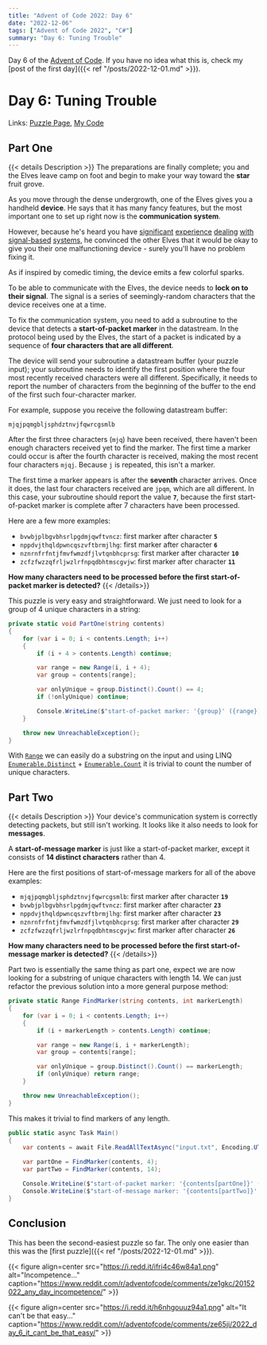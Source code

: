 ```yaml
---
title: "Advent of Code 2022: Day 6"
date: "2022-12-06"
tags: ["Advent of Code 2022", "C#"]
summary: "Day 6: Tuning Trouble"
---
```


Day 6 of the [Advent of Code](https://adventofcode.com). If you have no idea what this is, check my [post of the first day]({{< ref "/posts/2022-12-01.md" >}}).

# Day 6: Tuning Trouble

Links: [Puzzle Page](https://adventofcode.com/2022/day/6), [My Code](https://github.com/erri120/advent-of-code-2022/tree/master/day-06)

## Part One

{{< details Description >}}
The preparations are finally complete; you and the Elves leave camp on foot and begin to make your way toward the **star** fruit grove.

As you move through the dense undergrowth, one of the Elves gives you a handheld **device**. He says that it has many fancy features, but the most important one to set up right now is the **communication system**.

However, because he's heard you have [significant](https://adventofcode.com/2016/day/6) [experience](https://adventofcode.com/2016/day/25) [dealing](https://adventofcode.com/2019/day/7) [with](https://adventofcode.com/2019/day/9) [signal-based](https://adventofcode.com/2019/day/16) [systems](https://adventofcode.com/2021/day/25), he convinced the other Elves that it would be okay to give you their one malfunctioning device - surely you'll have no problem fixing it.

As if inspired by comedic timing, the device emits a few colorful sparks.

To be able to communicate with the Elves, the device needs to **lock on to their signal**. The signal is a series of seemingly-random characters that the device receives one at a time.

To fix the communication system, you need to add a subroutine to the device that detects a **start-of-packet marker** in the datastream. In the protocol being used by the Elves, the start of a packet is indicated by a sequence of **four characters that are all different**.

The device will send your subroutine a datastream buffer (your puzzle input); your subroutine needs to identify the first position where the four most recently received characters were all different. Specifically, it needs to report the number of characters from the beginning of the buffer to the end of the first such four-character marker.

For example, suppose you receive the following datastream buffer:

```text
mjqjpqmgbljsphdztnvjfqwrcgsmlb
```

After the first three characters (`mjq`) have been received, there haven't been enough characters received yet to find the marker. The first time a marker could occur is after the fourth character is received, making the most recent four characters `mjqj`. Because `j` is repeated, this isn't a marker.

The first time a marker appears is after the **seventh** character arrives. Once it does, the last four characters received are `jpqm`, which are all different. In this case, your subroutine should report the value **`7`**, because the first start-of-packet marker is complete after 7 characters have been processed.

Here are a few more examples:

- `bvwbjplbgvbhsrlpgdmjqwftvncz`: first marker after character **`5`**
- `nppdvjthqldpwncqszvftbrmjlhg`: first marker after character **`6`**
- `nznrnfrfntjfmvfwmzdfjlvtqnbhcprsg`: first marker after character **`10`**
- `zcfzfwzzqfrljwzlrfnpqdbhtmscgvjw`: first marker after character **`11`**

**How many characters need to be processed before the first start-of-packet marker is detected?**
{{< /details>}}

This puzzle is very easy and straightforward. We just need to look for a group of 4 unique characters in a string:

```csharp
private static void PartOne(string contents)
{
    for (var i = 0; i < contents.Length; i++)
    {
        if (i + 4 > contents.Length) continue;

        var range = new Range(i, i + 4);
        var group = contents[range];

        var onlyUnique = group.Distinct().Count() == 4;
        if (!onlyUnique) continue;

        Console.WriteLine($"start-of-packet marker: '{group}' ({range})");
    }

    throw new UnreachableException();
}
```

With [`Range`](https://learn.microsoft.com/en-us/dotnet/api/system.range) we can easily do a substring on the input and using LINQ [`Enumerable.Distinct`](https://learn.microsoft.com/en-us/dotnet/api/system.linq.enumerable.distinct) + [`Enumerable.Count`](https://learn.microsoft.com/en-us/dotnet/api/system.linq.enumerable.count) it is trivial to count the number of unique characters.

## Part Two

{{< details Description >}}
Your device's communication system is correctly detecting packets, but still isn't working. It looks like it also needs to look for **messages**.

A **start-of-message marker** is just like a start-of-packet marker, except it consists of **14 distinct characters** rather than 4.

Here are the first positions of start-of-message markers for all of the above examples:

- `mjqjpqmgbljsphdztnvjfqwrcgsmlb`: first marker after character **`19`**
- `bvwbjplbgvbhsrlpgdmjqwftvncz`: first marker after character **`23`**
- `nppdvjthqldpwncqszvftbrmjlhg`: first marker after character **`23`**
- `nznrnfrfntjfmvfwmzdfjlvtqnbhcprsg`: first marker after character **`29`**
- `zcfzfwzzqfrljwzlrfnpqdbhtmscgvjw`: first marker after character **`26`**

**How many characters need to be processed before the first start-of-message marker is detected?**
{{< /details>}}

Part two is essentially the same thing as part one, expect we are now looking for a substring of unique characters with length 14. We can just refactor the previous solution into a more general purpose method:

```csharp
private static Range FindMarker(string contents, int markerLength)
{
    for (var i = 0; i < contents.Length; i++)
    {
        if (i + markerLength > contents.Length) continue;

        var range = new Range(i, i + markerLength);
        var group = contents[range];

        var onlyUnique = group.Distinct().Count() == markerLength;
        if (onlyUnique) return range;
    }

    throw new UnreachableException();
}
```

This makes it trivial to find markers of any length.

```csharp
public static async Task Main()
{
    var contents = await File.ReadAllTextAsync("input.txt", Encoding.UTF8);

    var partOne = FindMarker(contents, 4);
    var partTwo = FindMarker(contents, 14);

    Console.WriteLine($"start-of-packet marker: '{contents[partOne]}' ({partOne})");
    Console.WriteLine($"start-of-message marker: '{contents[partTwo]}' ({partTwo})");
}
```

## Conclusion

This has been the second-easiest puzzle so far. The only one easier than this was the [first puzzle]({{< ref "/posts/2022-12-01.md" >}}).

{{< figure align=center src="https://i.redd.it/ifri4c46w84a1.png" alt="Incompetence..." caption="https://www.reddit.com/r/adventofcode/comments/ze1gkc/20152022_any_day_incompetence/" >}}

{{< figure align=center src="https://i.redd.it/h6nhgouuz94a1.png" alt="It can't be that easy..." caption="https://www.reddit.com/r/adventofcode/comments/ze65ji/2022_day_6_it_cant_be_that_easy/" >}}
